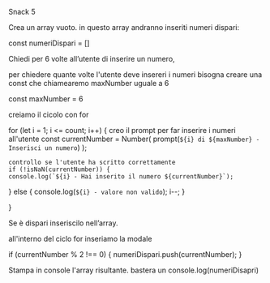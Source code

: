 Snack 5

Crea un array vuoto.
in questo array andranno inseriti numeri dispari:

const numeriDispari = []

Chiedi per 6 volte all’utente di inserire un numero,

per chiedere quante volte l'utente deve insereri i numeri bisogna creare una const che chiamearemo maxNumber uguale a 6

const maxNumber = 6

creiamo il cicolo con for 

for (let i = 1; i <= count; i++) {
    creo il prompt per far inserire i numeri all'utente
    const currentNumber = Number(
        prompt(`${i} di ${maxNumber} - Inserisci un numero`)
    );

    controllo se l'utente ha scritto correttamente 
    if (!isNaN(currentNumber)) {
    console.log(`${i} - Hai inserito il numero ${currentNumber}`);
} else {
    console.log(`${i} - valore non valido`);
    i--;
}

}

Se è dispari inseriscilo nell’array.

all'interno del ciclo for inseriamo la modale 

if (currentNumber % 2 !== 0) {
    numeriDispari.push(currentNumber);
}



Stampa in console l'array risultante.
bastera un console.log(numeriDisapri)